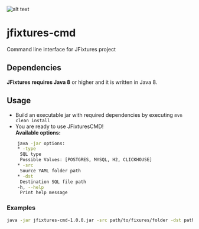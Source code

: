 ![alt text](https://travis-ci.org/vkorobkov/jfixtures-cmd.svg?branch=master "Build status")

# jfixtures-cmd
Command line interface for JFixtures project

## Dependencies
**JFixtures requires Java 8** or higher and it is written in Java 8.

## Usage
* Build an executable jar with required dependencies by executing `mvn clean install`
* You are ready to use JFixturesCMD!  
**Available options:**
```bash
    java -jar options:
    * -type
     SQL type
     Possible Values: [POSTGRES, MYSQL, H2, CLICKHOUSE]
    * -src
     Source YAML folder path
    * -dst
     Destination SQL file path
    -h, --help
     Print help message
```

### Examples
```bash
java -jar jfixtures-cmd-1.0.0.jar -src path/to/fixures/folder -dst path/to/ouput/file.sql -type postgres
```
